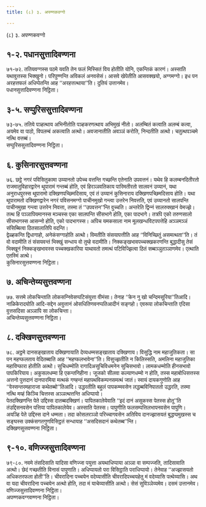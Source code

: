 ```yaml
---
title: (८) ३. अपण्णकवग्गो

---
```

(८) ३. अपण्णकवग्गो  


## १-२. पधानसुत्तादिवण्णना

७१-७२. ततियवग्गस्स पठमे यवति तेन फलं मिस्सितं विय होतीति योनि, एकन्तिकं कारणं। अस्साति यथावुत्तस्स भिक्खुनो। परिपुण्णन्ति अविकलं अनवसेसं। आसवे खेपेतीति आसवक्खयो, अग्गमग्गो। इध पन अरहत्तफलं अधिप्पेतन्ति आह ‘‘अरहत्तत्थाया’’ति। दुतियं उत्तानमेव।  
पधानसुत्तादिवण्णना निट्ठिता।  


## ३-५. सप्पुरिससुत्तादिवण्णना

७३-७५. ततिये पञ्हत्थाय अभिनीतोति पञ्हकरणत्थाय अभिमुखं नीतो। अलम्बितं कत्वाति अलम्बं कत्वा, अयमेव वा पाठो, विपलम्बं अकत्वाति अत्थो। अवजानातीति अवञ्‍ञं करोति, निन्दतीति अत्थो। चतुत्थपञ्‍चमे नत्थि वत्तब्बं।  
सप्पुरिससुत्तादिवण्णना निट्ठिता।  


## ६. कुसिनारसुत्तवण्णना

७६. छट्ठे नगरं पविसितुकामा उय्यानतो उपेच्‍च वत्तन्ति गच्छन्ति एतेनाति उपवत्तनं। यथेव हि कलम्बनदितीरतो राजमातुविहारद्वारेन थूपारामं गन्तब्बं होति, एवं हिरञ्‍ञवतिकाय पारिमतीरतो सालवनं उय्यानं, यथा अनुराधपुरस्स थूपारामो दक्खिणपच्छिमदिसाय, एवं तं उय्यानं कुसिनाराय दक्खिणपच्छिमदिसाय होति। यथा थूपारामतो दक्खिणद्वारेन नगरं पविसनमग्गो पाचीनमुखो गन्त्वा उत्तरेन निवत्तति, एवं उय्यानतो सालपन्ति पाचीनमुखा गन्त्वा उत्तरेन निवत्ता, तस्मा तं ‘‘उपवत्तन’’न्ति वुच्‍चति। अन्तरेति द्विन्‍नं सालरुक्खानं वेमज्झे। तत्थ हि पञ्‍ञापियमानस्स मञ्‍चस्स एका सालपन्ति सीसभागे होति, एका पादभागे। तत्रपि एको तरुणसालो सीसभागस्स आसन्‍नो होति, एको पादभागस्स। अपिच यमकसाला नाम मूलखन्धविटपपत्तेहि अञ्‍ञमञ्‍ञं संसिब्बित्वा ठितसालातिपि वदन्ति।  
द्वेळ्हकन्ति द्विधागाहो, अनेकंसग्गाहोति अत्थो। विमतीति संसयापत्तीति आह ‘‘विनिच्छितुं असमत्थता’’ति। तं वो वदामीति तं संसयवन्तं भिक्खुं सन्धाय वो तुम्हे वदामीति। निक्‍कङ्खभावपच्‍चक्खकरणन्ति बुद्धादीसु तेसं भिक्खूनं निक्‍कङ्खभावस्स पच्‍चक्खकारिया याथावतो तमत्थं पटिविज्झित्वा ठितं सब्बञ्‍ञुतञ्‍ञाणमेव। एत्थाति एतस्मिं अत्थे।  
कुसिनारसुत्तवण्णना निट्ठिता।  


## ७. अचिन्तेय्यसुत्तवण्णना

७७. सत्तमे लोकचिन्ताति लोकसन्‍निवेसप्पटिसंयुत्ता वीमंसा। तेनाह ‘‘केन नु खो चन्दिमसूरिया’’तिआदि। नाळिकेरादयोति आदि-सद्देन अवुत्तानं ओसधितिणवनप्पतिआदीनं सङ्गहो। एवरूपा लोकचिन्ताति एदिसा वुत्तसदिसा अञ्‍ञापि सा लोकचिन्ता।  
अचिन्तेय्यसुत्तवण्णना निट्ठिता।  


## ८. दक्खिणसुत्तवण्णना

७८. अट्ठमे दानसङ्खाताय दक्खिणायाति देय्यधम्मसङ्खाताय दक्खिणाय। विसुद्धि नाम महाजुतिकता। सा पन महप्फलताय वेदितब्बाति आह ‘‘महप्फलभावेना’’ति। विसुज्झतीति न किलिस्सति, अमलिना महाजुतिका महाविप्फारा होतीति अत्थो। सुचिधम्मोति रागादिअसुचिविधमनेन सुचिसभावो। लामकधम्मोति हीनसभावो पापकिरियाय। अकुसलधम्मा हि एकन्तनिहीना। जूजको सीलवा कल्याणधम्मो न होति, तस्स महाबोधिसत्तस्स अत्तनो पुत्तदानं दानपारमिया मत्थकं गण्हन्तं महापथविकम्पनसमत्थं जातं। स्वायं दायकगुणोति आह ‘‘वेस्सन्तरमहाराजा कथेतब्बो’’तिआदि। उद्धरतीति बहुलं पापकम्मवसेन लद्धब्बविनिपाततो उद्धरति, तस्मा नत्थि मय्हं किञ्‍चि चित्तस्स अञ्‍ञत्थत्तन्ति अधिप्पायो।  
पेतदक्खिणन्ति पेते उद्दिस्स दातब्बदक्खिणं। पापितकालेयेवाति ‘‘इदं दानं असुकस्स पेतस्स होतू’’ति तंउद्दिसनवसेन पत्तिया पापितकालेयेव। अस्साति पेतस्स। पापुणीति फलसम्पत्तिलभापनवसेन पापुणि। अयञ्हि पेते उद्दिस्स दाने धम्मता। तदा कोसलरञ्‍ञो परिच्‍चागवसेन अतिविय दानज्झासयतं बुद्धप्पमुखस्स च सङ्घस्स उक्‍कंसगतगुणविसिट्ठतं सन्धायाह ‘‘असदिसदानं कथेतब्ब’’न्ति।  
दक्खिणसुत्तवण्णना निट्ठिता।  


## ९-१०. वणिज्‍जसुत्तादिवण्णना

७९-८०. नवमे तंसदिसाति यादिसा वणिज्‍जा पयुत्ता अयथाधिप्पाया अञ्‍ञा वा सम्पज्‍जति, तादिसावाति अत्थो। छेदं गच्छतीति विनासं पापुणाति। अधिप्पायतो परा विसिट्ठाति पराधिप्पायो। तेनेवाह ‘‘अज्झासयतो अधिकतरफला होती’’ति। चीवरादिना पच्‍चयेन वदेय्यासीति चीवरादिपच्‍चयहेतु मं वदेय्यासि पत्थेय्यासि। अथ वा यदा चीवरादिना पच्‍चयेन अत्थो होति, तदा मं याचेय्यासीति अत्थो। सेसं सुविञ्‍ञेय्यमेव। दसमं उत्तानमेव।  
वणिज्‍जसुत्तादिवण्णना निट्ठिता।  
अपण्णकवग्गवण्णना निट्ठिता।  